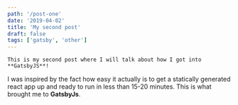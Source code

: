 ```yaml
---
path: '/post-one'
date: '2019-04-02'
title: 'My second post'
draft: false
tags: ['gatsby', 'other']
---
```


    This is my second post where I will talk about how I got into **GatsbyJS**!

I was inspired by the fact how easy it actually is to get a statically generated react app up and ready to run in less than 15-20 minutes. This is what brought me to **GatsbyJs**.
